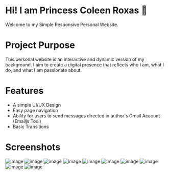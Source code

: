# Hi! I am Princess Coleen Roxas 👋

Welcome to my Simple Responsive Personal Website.

# Project Purpose
This personal website is an interactive and dynamic version of my background. I aim to create a digital presence that reflects who I am, what I do, and what I am passionate about.

# Features
* A simple UI/UX Design
* Easy page navigation
* Ability for users to send messages directed in author's Gmail Account (Emailjs Tool)
* Basic Transitions

# Screenshots
![image](https://github.com/coleenroxas16/Roxas-Personal-Web/assets/168961085/332fced9-e261-41ba-a5ef-a8e7057e7dd9)
![image](https://github.com/coleenroxas16/Roxas-Personal-Web/assets/168961085/4caceebe-9bf5-46b0-8633-b2bd5b606178)
![image](https://github.com/coleenroxas16/Roxas-Personal-Web/assets/168961085/22def259-005d-4779-b044-83afdc331392)
![image](https://github.com/coleenroxas16/Roxas-Personal-Web/assets/168961085/0d8dba6f-1957-4e31-a01b-270ff32046d0)
![image](https://github.com/coleenroxas16/Roxas-Personal-Web/assets/168961085/7ef59561-6342-4ef8-85e8-6d8c0b2196c1)
![image](https://github.com/coleenroxas16/Roxas-Personal-Web/assets/168961085/95044889-4cc2-4ece-814f-f8cb5836f2cb)
![image](https://github.com/coleenroxas16/Roxas-Personal-Web/assets/168961085/bda52c18-5632-456d-b17f-eeed12f7c8e0)
![image](https://github.com/coleenroxas16/Roxas-Personal-Web/assets/168961085/2e0514e7-0e2b-4bc9-9c6c-776d63766923)
![image](https://github.com/coleenroxas16/Roxas-Personal-Web/assets/168961085/993cadda-d2bf-4080-b1e9-baf28aa83728)
![image](https://github.com/coleenroxas16/Roxas-Personal-Web/assets/168961085/e6b8c952-bd84-4a8b-873c-6e577aee4d5c)









